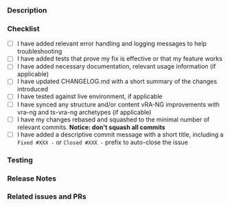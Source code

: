 <!-- Thank you for taking the time to contribute! -->

<!-- You can erase any parts of this template not applicable to your Pull Request. -->

### Description

<!--
Please include a summary of the changes and which issue will be addressed.
Please also include relevant motivation and context.
-->

### Checklist

<!--
Put an `x` in the boxes that apply. You can also fill these out after creating the PR.
This is simply a reminder of what we are going to look for before merging your code.
If you skip any of the tasks from the checklist, add a comment explaining why that task might be irrelevant to your contribution.
-->

- [ ] I have added relevant error handling and logging messages to help troubleshooting
- [ ] I have added tests that prove my fix is effective or that my feature works
- [ ] I have added necessary documentation, relevant usage information (if applicable)
- [ ] I have updated CHANGELOG.md with a short summary of the changes introduced
- [ ] I have tested against live environment, if applicable
- [ ] I have synced any structure and/or content vRA-NG improvements with vra-ng and ts-vra-ng archetypes (if applicable)
- [ ] I have my changes rebased and squashed to the minimal number of relevant commits. **Notice: don't squash all commits**
- [ ] I have added a descriptive commit message with a short title, including a `Fixed #XXX -` or `Closed #XXX -` prefix to auto-close the issue

### Testing

<!-- Please provide a brief description of how were the changes tested -  -->

### Release Notes

<!--

Please describe the changes in a single line that explains this improvement in
terms that a user can understand. This text will be used in Build Tools for VMware Aria's release notes.

If this change is not user-facing or notable enough to be included in release notes
you should delete this section (or leave it empty).

-->

### Related issues and PRs

<!-- Link any related issues and pull requests here using #number or user/repo#number -->
